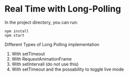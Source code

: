 # Real Time with Long-Polling

In the project directory, you can run:

```
npm install
npm start
```

Different Types of Long Polling implementation
1. With setTimeout
2. With RequestAnimationFrame
3. With setIntervall (do not use this)
4. With setTimeout and the possability to toggle live mode